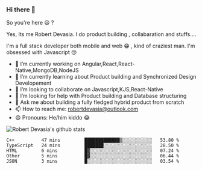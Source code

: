 ### Hi there 👋

So you're here 😃 ? 

Yes, Its me Robert Devasia. I do product building , collabaration and stuffs....

I'm a full stack developer both mobile and web 😁 , kind of craziest man.
I'm obsessed with Javascript 😚


- 🔭 I’m currently working on Angular,React,React-Native,MongoDB,NodeJS 
- 🌱 I’m currently learning about Product building and Synchronized Design Developement
- 👯 I’m looking to collaborate on Javascript,KJS,React-Native
- 🤔 I’m looking for help with Product building and Database structuring
- 💬 Ask me about building a fully fledged hybrid product from scratch
- 📫 How to reach me: robertdevasia@outlook.com
- 😄 Pronouns: He/him kiddo 😂

![Robert Devasia's github stats](https://github-readme-stats.vercel.app/api?username=docsploit&count_private=true&theme=gotham&showicons=true)

<!--START_SECTION:waka-->
```text
C++          47 mins         █████████████▒░░░░░░░░░░░   53.80 % 
TypeScript   24 mins         ███████░░░░░░░░░░░░░░░░░░   28.50 % 
HTML         6 mins          █▓░░░░░░░░░░░░░░░░░░░░░░░   07.24 % 
Other        5 mins          █▓░░░░░░░░░░░░░░░░░░░░░░░   06.44 % 
JSON         3 mins          █░░░░░░░░░░░░░░░░░░░░░░░░   03.54 % 
```
<!--END_SECTION:waka-->


